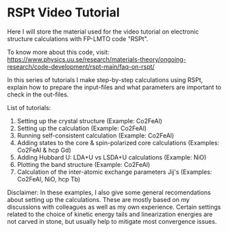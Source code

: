 # RSPt Video Tutorial
Here I will store the material used for the video tutorial on electronic structure calculations with FP-LMTO code "RSPt".

To know more about this code, visit:
https://www.physics.uu.se/research/materials-theory/ongoing-research/code-development/rspt-main/faq-on-rspt/

In this series of tutorials I make step-by-step calculations using RSPt, explain how to prepare the input-files and what parameters are important to check in the out-files.

List of tutorials:
1) Setting up the crystal structure (Example: Co2FeAl)
2) Setting up the calculation (Example: Co2FeAl)
3) Running self-consistent calculation (Example: Co2FeAl)
4) Adding states to the core & spin-polarized core calculations (Examples: Co2FeAl & hcp Gd)
5) Adding Hubbard U: LDA+U vs LSDA+U calculations (Example: NiO)
6) Plotting the band structure (Example: Co2FeAl)
7) Calculation of the inter-atomic exchange parameters Jij's (Examples: Co2FeAl, NiO, hcp Tb)

Disclaimer:
In these examples, I also give some general recomendations about setting up the calculations. These are mostly based on my discussions with colleagues as well as my own experience. Certain settings related to the choice of kinetic energy tails and linearization energies are not carved in stone, but usually help to mitigate most convergence issues. 
